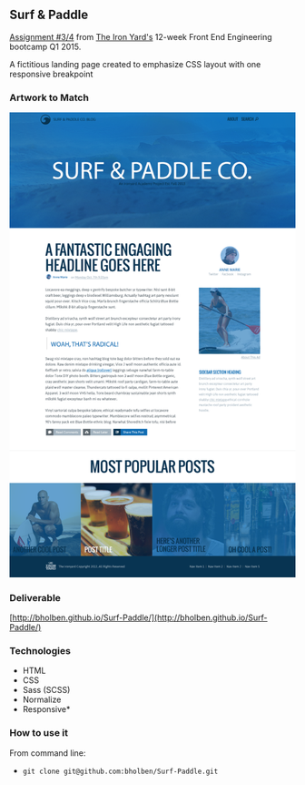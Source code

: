 
## Surf & Paddle

[Assignment #3/4](https://github.com/tiy-atl-js-q1-2015/Assignments) from [The Iron Yard's](http://theironyard.com/locations/atlanta/) 12-week Front End Engineering bootcamp Q1 2015.  

A fictitious landing page created to emphasize CSS layout with one responsive breakpoint  

### Artwork to Match

![artwork](surf-paddle.png)  

### Deliverable

[http://bholben.github.io/Surf-Paddle/](http://bholben.github.io/Surf-Paddle/)  

### Technologies
  * HTML
  * CSS
  * Sass (SCSS)
  * Normalize
  * Responsive*

### How to use it

From command line:  
  * `git clone git@github.com:bholben/Surf-Paddle.git`  

